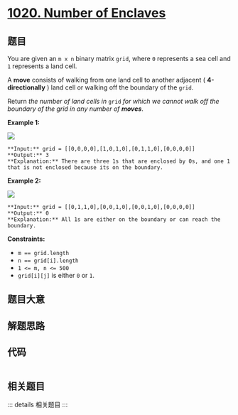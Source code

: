 # [1020. Number of Enclaves](https://leetcode.com/problems/number-of-enclaves)

## 题目

You are given an `m x n` binary matrix `grid`, where `0` represents a sea cell
and `1` represents a land cell.

A **move** consists of walking from one land cell to another adjacent (
**4-directionally** ) land cell or walking off the boundary of the `grid`.

Return _the number of land cells in_ `grid` _for which we cannot walk off the
boundary of the grid in any number of **moves**_.



**Example 1:**

![](https://assets.leetcode.com/uploads/2021/02/18/enclaves1.jpg)

    
    
    **Input:** grid = [[0,0,0,0],[1,0,1,0],[0,1,1,0],[0,0,0,0]]
    **Output:** 3
    **Explanation:** There are three 1s that are enclosed by 0s, and one 1 that is not enclosed because its on the boundary.
    

**Example 2:**

![](https://assets.leetcode.com/uploads/2021/02/18/enclaves2.jpg)

    
    
    **Input:** grid = [[0,1,1,0],[0,0,1,0],[0,0,1,0],[0,0,0,0]]
    **Output:** 0
    **Explanation:** All 1s are either on the boundary or can reach the boundary.
    



**Constraints:**

  * `m == grid.length`
  * `n == grid[i].length`
  * `1 <= m, n <= 500`
  * `grid[i][j]` is either `0` or `1`.


## 题目大意

## 解题思路

## 代码

```javascript

```

## 相关题目

::: details 相关题目
:::
